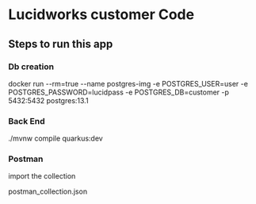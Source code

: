 # Lucidworks customer Code

## Steps to run this app
### Db creation
docker run --rm=true --name postgres-img -e POSTGRES_USER=user -e POSTGRES_PASSWORD=lucidpass -e POSTGRES_DB=customer -p 5432:5432 postgres:13.1

### Back End

./mvnw compile quarkus:dev

### Postman
import the  collection

postman_collection.json

